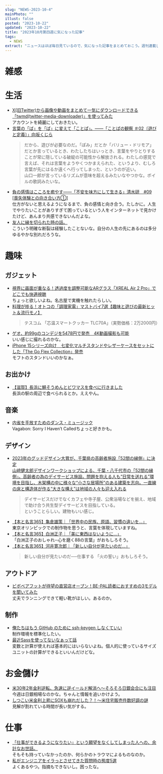 ```yaml
---
slug: "NEWS-2023-10-4"
mainPhoto: ""
illust: false
posted: "2023-10-22"
updated: "2023-10-22"
title: "2023年10月第四週に気になった記事"
tags:
  - NEWS
extract: "ニュースはほぼ毎日見ているので、気になった記事をまとめておこう。週刊連載したい。"
---
```


# 雑感

# 生活
- [X(旧Twitter)から画像や動画をまとめて一気にダウンロードできる「twmd(twitter-media-downloader)」を使ってみた](https://gigazine.net/news/20231023-twitter-media-downloader/)  
  アカウントを綺麗にしておきたい。
- [言葉の「ば」を「ぱ」に変えて「ことぱ」。――「ことぱの観察 ＃02〔遊びと定義〕」向坂くじら](https://nhkbook-hiraku.com/n/n8a7c7ab49aae)  
  > だから、遊びが必要なのだ。「ぽみ」だとか「バリュー・ドリモア」だとか言っているとき、わたしたちはいっとき、言葉をやりとりすることが常に隠している破綻の可能性から解放される。わたしの感覚で言えば、それは言葉をようやくつかまえられた、というより、むしろ言葉が先にはるか遠くへ行ってしまった、というのが近い。  
  山口一郎が言っているリズムが意味を超えるみたいなやつかな。ボイルの歌詞みたいな。
- [負の感情はこころを癒やす――「不安を味方にして生きる」清水研　#09 [喪失体験との向き合い方①]](https://nhkbook-hiraku.com/n/neb24476ad22a)  
  仕方がないと思えるようになるまで、負の感情と向き合う。たしかに。人生でやりたいことがありすぎて困っているという人をインターネットで見かけたけど、あんまり共感できないんだよな。
- [友人に縁を切られた時の話。](https://blog.tinect.jp/?p=83889)  
  こういう明確な断裂は経験したことないな。自分の人生の先にあるのは多分ゆるやかな別れだろうな。


# 趣味

## ガジェット
- [視界に画面が重なる！透過度を調整可能なARグラス「XREAL Air 2 Pro」でどこでも快適視聴](https://www.goodspress.jp/news/563134/2/)  
  ちょっと欲しいよね。名古屋で実機を触れたらしい。
- [料理が捗る！オトコの「調理家電」マストバイ7選【趣味と遊びの最新ヒット＆流行モノ】](https://www.goodspress.jp/features/563345/2/)  
  > テスコム 「芯温スマートクッカー TLC70A」（実勢価格：2万2000円）
- [ゲオ、約99gのコンデジを5478円で発売　4K動画撮影も可能](https://www.itmedia.co.jp/mobile/articles/2310/26/news127.html)  
  いい感じに撮れるのかな。
- [iPhone 15シリーズ向け　七変化マルチスタンドやレザーケースをセットにした「The Go Flex Collection」発売](https://www.itmedia.co.jp/mobile/articles/2310/27/news177.html)  
  モフトのスタンドいいのかなぁ。

## お出かけ
- [【滋賀】長浜に鯖そうめんとビワマスを食べに行きました](https://omocoro.jp/bros/kiji/413206/)  
  長浜の駅の周辺で食べられるとか。ええやん。

## 音楽
- [内省を手放すためのダンス・ミュージック](https://turntokyo.com/reviews/sorry-i-havent-called/)  
  Vagabon: Sorry I Haven’t Calledちょっと好きかも。

## デザイン
- [2023年のグッドデザイン大賞が、千葉県の高齢者施設「52間の縁側」に決定](https://www.japandesign.ne.jp/news/2023/10/73639/)  
  [山﨑健太郎デザインワークショップによる、千葉・八千代市の「52間の縁側」。高齢者の為のデイサービス施設。問題を抱える人も“日常を送れる”環境を目指し、木架構の中に様々な“小さな居場所”のある建築を志向。一直線の床と構造体が作る“大きな構え”は地域の人々も迎え入れる](https://architecturephoto.net/176874/)  
  > デイサービスだけでなくカフェや寺子屋、公衆浴場などを揃え、地域で助け合う共生型デイサービスを目指している。  
  ということらしい。建物もいい感じ。
- [【本と名言365】亀倉雄策｜「世界中の民族、原語、習慣の違いを…」](https://casabrutus.com/categories/culture/380259)  
  東京オリンピックでの制作物を思うと、言葉を体現していますね。
- [【本と名言365】白洲正子｜「美に東西はないように…」](https://casabrutus.com/categories/culture/379369)  
  「白洲正子のおしゃれ─心を磨く88の言葉」がおもしろそう。
- [【本と名言365】河井寛次郎｜「新しい自分が見たいのだ…」](https://casabrutus.com/categories/culture/378786)  
  > 新しい自分が見たいのだ──仕事する
  「火の誓い」おもしろそう。

## アウトドア
- [ビボベアフットが待望の直営店オープン！BE-PAL読者におすすめの3モデルを聞いてみた](https://www.bepal.net/archives/361582)  
  丈夫でランニングできて軽い靴がほしい。あるのか。

## 制作
- [俺たちはもう GitHub のために ssh-keygen しなくていい](https://zenn.dev/lovegraph/articles/529fe37caa3f19)  
  制作環境を標準化したい。
- [最近Sassを使ってないなぁって話](https://www.webcreatorbox.com/tech/bye-sass)  
  変数と計算が使えれば基本的にはいらないよね。個人的に使っているサイズユニットの計算ができるといいんだけどな。

# お金儲け
- [米30年2年金利逆転、急速に逆イールド解消へ～そろそろ日銀会合にも注目](http://hiroko.yutaka-shoji.co.jp/2023/10/302.html)  
  今週は日銀相場なのかな。ちゃんと情報を追いかけよう。
- [しつこい米金利上昇にSOXも崩れだした？！～米住宅販売件数好調の謎](http://hiroko.yutaka-shoji.co.jp/2023/10/sox.html)  
  見解が割れている時間が長い気がする。

# 仕事
- [「仕事ができるようになりたい」という願望をなくしてしまった人への、余計なお世話。](https://blog.tinect.jp/?p=83911)  
  そもそも持っていなかったのか、何らかのトラウマによるものなのか。
- [私がエンジニアをイラっとさせてきた質問時の態度5選](https://qiita.com/haihaikazuma/items/f2940008a50084030096)  
  よくあるやつ。指摘もできないし。困ったな。
